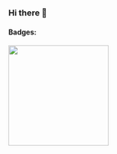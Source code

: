### Hi there 👋

#### Badges:

<img src="https://user-images.githubusercontent.com/5663078/196720120-d3f92c70-f996-4a89-bba3-f76f64bb9a9c.png" width="200">

<!--
##### Hacktoberfest 2022
[![@andreaangiolillo's Holopin board](https://holopin.me/andreaangiolillo)](https://holopin.io/@andreaangiolillo)

**andreaangiolillo/andreaangiolillo** is a ✨ _special_ ✨ repository because its `README.md` (this file) appears on your GitHub profile.

Here are some ideas to get you started:

- 🔭 I’m currently working on ...
- 🌱 I’m currently learning ...
- 👯 I’m looking to collaborate on ...
- 🤔 I’m looking for help with ...
- 💬 Ask me about ...
- 📫 How to reach me: ...
- 😄 Pronouns: ...
- ⚡ Fun fact: ...
-->
